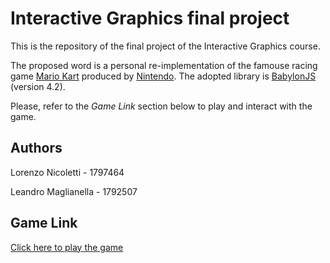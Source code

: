 # Interactive Graphics final project

This is the repository of the final project of the Interactive Graphics course.

The proposed word is a personal re-implementation of the famouse racing game [Mario Kart](https://it.wikipedia.org/wiki/Mario_Kart) produced by [Nintendo](https://www.nintendo.com/). The adopted library is [BabylonJS](https://www.babylonjs.com/) (version 4.2).

Please, refer to the *Game Link* section below to play and interact with the game.

## Authors

Lorenzo Nicoletti - 1797464

Leandro Maglianella - 1792507

## Game Link

[Click here to play the game](https://sapienzainteractivegraphicscourse.github.io/final-project-ll-team/)
